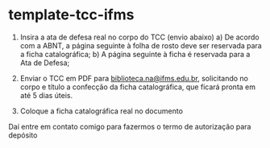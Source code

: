 # template-tcc-ifms
1) Insira a ata de defesa real no corpo do TCC (envio abaixo)
  a) De acordo com a ABNT, a página seguinte à folha de rosto deve ser reservada para a ficha catalográfica;
  b) A página seguinte à ficha é reservada para a Ata de Defesa;

2) Enviar o TCC em PDF para biblioteca.na@ifms.edu.br, solicitando no corpo e título a confecção da ficha catalográfica, que ficará pronta em até 5 dias úteis.

3) Coloque a ficha catalográfica real no documento

Daí entre em contato comigo para fazermos o termo de autorização para depósito